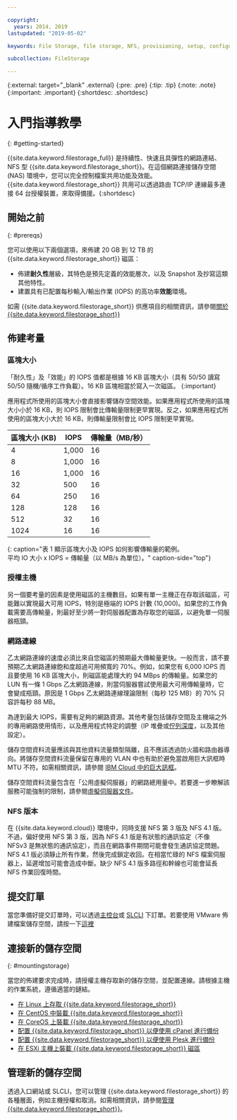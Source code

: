 ```yaml
---

copyright:
  years: 2014, 2019
lastupdated: "2019-05-02"

keywords: File Storage, file storage, NFS, provisioning, setup, configuration, mounting storage

subcollection: FileStorage

---
```

{:external: target="_blank" .external}
{:pre: .pre}
{:tip: .tip}
{:note: .note}
{:important: .important}
 {:shortdesc: .shortdesc}


# 入門指導教學
{: #getting-started}

{{site.data.keyword.filestorage_full}} 是持續性、快速且具彈性的網路連結、NFS 型 {{site.data.keyword.filestorage_short}}。在這個網路連接儲存空間 (NAS) 環境中，您可以完全控制檔案共用功能及效能。{{site.data.keyword.filestorage_short}} 共用可以透過路由 TCP/IP 連線最多連接 64 台授權裝置，來取得備援。{:shortdesc}

## 開始之前
{: #prereqs}

您可以使用以下兩個選項，來佈建 20 GB 到 12 TB 的 {{site.data.keyword.filestorage_short}} 磁區：<br/>
- 佈建**耐久性**層級，其特色是預先定義的效能層次，以及 Snapshot 及抄寫這類其他特性。
- 建置具有已配置每秒輸入/輸出作業 (IOPS) 的高功率**效能**環境。

如需 {{site.data.keyword.filestorage_short}} 供應項目的相關資訊，請參閱[關於 {{site.data.keyword.filestorage_short}}](/docs/infrastructure/FileStorage?topic=FileStorage-about)

## 佈建考量

### 區塊大小

「耐久性」及「效能」的 IOPS 值都是根據 16 KB 區塊大小（具有 50/50 讀寫 50/50 隨機/循序工作負載）。16 KB 區塊相當於寫入一次磁區。
{:important}

應用程式所使用的區塊大小會直接影響儲存空間效能。如果應用程式所使用的區塊大小小於 16 KB，則 IOPS 限制會比傳輸量限制更早實現。反之，如果應用程式所使用的區塊大小大於 16 KB，則傳輸量限制會比 IOPS 限制更早實現。

|區塊大小 (KB)|IOPS|傳輸量（MB/秒）|
|-----|-----|-----|
|4|1,000|16|
|8|1,000|16|
|16|1,000|16|
|32 |500|16|
|64 |250|16|
|128|128|16|
|512|32 |16|
| 1024 |16|16|
{: caption="表 1 顯示區塊大小及 IOPS 如何影響傳輸量的範例。<br/>平均 IO 大小 x IOPS = 傳輸量（以 MB/s 為單位）。" caption-side="top"}

### 授權主機

另一個要考量的因素是使用磁區的主機數目。如果有單一主機正在存取該磁區，可能難以實現最大可用 IOPS，特別是極端的 IOPS 計數 (10,000)。如果您的工作負載需要高傳輸量，則最好至少將一對伺服器配置為存取您的磁區，以避免單一伺服器瓶頸。

### 網路連線

乙太網路連線的速度必須比來自您磁區的預期最大傳輸量更快。一般而言，請不要預期乙太網路連線飽和度超過可用頻寬的 70%。例如，如果您有 6,000 IOPS 而且要使用 16 KB 區塊大小，則磁區能處理大約 94 MBps 的傳輸量。如果您的 LUN 有一條 1 Gbps 乙太網路連線，則當伺服器嘗試使用最大可用傳輸量時，它會變成瓶頸。原因是 1 Gbps 乙太網路連線理論限制（每秒 125 MB）的 70% 只容許每秒 88 MB。

為達到最大 IOPS，需要有足夠的網路資源。其他考量包括儲存空間及主機端之外的專用網路使用情形，以及應用程式特定的調整（IP 堆疊或[佇列深度](/docs/infrastructure/FileStorage?topic=FileStorage-hostqueuesettings)，以及其他設定）。

儲存空間資料流量應該與其他資料流量類型隔離，且不應該透過防火牆和路由器導向。將儲存空間資料流量保留在專用的 VLAN 中也有助於避免當啟用巨大訊框時 MTU 不符。如需相關資訊，請參閱 [IBM Cloud 中的巨大訊框](/docs/FileStorage?topic=FileStorage-jumboframes)。

儲存空間資料流量包含在「公用虛擬伺服器」的網路總用量中。若要進一步瞭解該服務可能強制的限制，請參閱[虛擬伺服器文件](/docs/vsi?topic=virtual-servers-about-public-virtual-servers)。


### NFS 版本

在 {{site.data.keyword.cloud}} 環境中，同時支援 NFS 第 3 版及 NFS 4.1 版。不過，偏好使用 NFS 第 3 版，因為 NFS 4.1 版是有狀態的通訊協定（不像 NFSv3 是無狀態的通訊協定），而且在網路事件期間可能會發生通訊協定問題。NFS 4.1 版必須靜止所有作業，然後完成鎖定收回。在相當忙碌的 NFS 檔案伺服器上，延遲增加可能會造成中斷。缺少 NFS 4.1 版多路徑和幹線也可能會延長 NFS 作業回復時間。

## 提交訂單

當您準備好提交訂單時，可以透過[主控台](/docs/infrastructure/FileStorage?topic=FileStorage-orderingConsole)或 [SLCLI](/docs/infrastructure/FileStorage?topic=FileStorage-orderingSLCLI) 下訂單。若要使用 VMware 佈建檔案儲存空間，請按一下[這裡](/docs/infrastructure/FileStorage?topic=FileStorage-architectureguide)

## 連接新的儲存空間
{: #mountingstorage}

當您的佈建要求完成時，請授權主機存取新的儲存空間，並配置連線。請根據主機的作業系統，遵循適當的鏈結。
- [在 Linux 上存取 {{site.data.keyword.filestorage_short}}](/docs/infrastructure/FileStorage?topic=FileStorage-mountingLinux)
- [在 CentOS 中裝載 {{site.data.keyword.filestorage_short}}](/docs/infrastructure/FileStorage?topic=FileStorage-mountingCentOS)
- [在 CoreOS 上裝載 {{site.data.keyword.filestorage_short}}](/docs/infrastructure/FileStorage?topic=FileStorage-mountingCoreOS)
- [配置 {{site.data.keyword.filestorage_short}} 以便使用 cPanel 進行備份](/docs/infrastructure/FileStorage?topic=FileStorage-cPanelBackups)
- [配置 {{site.data.keyword.filestorage_short}} 以便使用 Plesk 進行備份](/docs/infrastructure/FileStorage?topic=FileStorage-PleskBackup)
- [在 ESXi 主機上裝載 {{site.data.keyword.filestorage_short}} 磁區](/docs/infrastructure/FileStorage?topic=FileStorage-architectureguide)

## 管理新的儲存空間

透過入口網站或 SLCLI，您可以管理 {{site.data.keyword.filestorage_short}} 的各種層面，例如主機授權和取消。如需相關資訊，請參閱[管理 {{site.data.keyword.filestorage_short}}](/docs/infrastructure/FileStorage?topic=FileStorage-managingstorage)。
